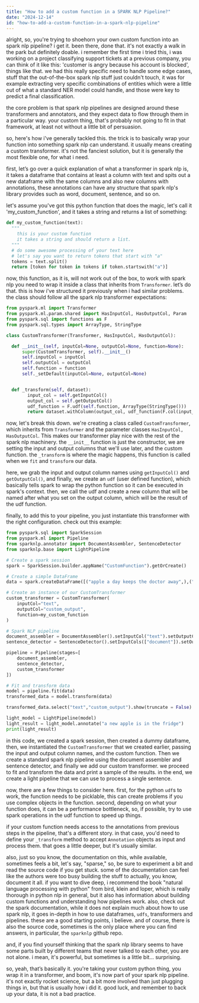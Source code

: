 ```yaml
---
title: "How to add a custom function in a SPARK NLP Pipeline?"
date: "2024-12-14"
id: "how-to-add-a-custom-function-in-a-spark-nlp-pipeline"
---
```


alright, so, you're trying to shoehorn your own custom function into an spark nlp pipeline? i get it. been there, done that. it's not exactly a walk in the park but definitely doable. i remember the first time i tried this, i was working on a project classifying support tickets at a previous company, you can think of it like this: 'customer is angry because his account is blocked', things like that. we had this really specific need to handle some edge cases, stuff that the out-of-the-box spark nlp stuff just couldn't touch, it was for example extracting very specific combinations of entities which were a little out of what a standard NER model could handle, and those were key to predict a final classification.

the core problem is that spark nlp pipelines are designed around these transformers and annotators, and they expect data to flow through them in a particular way. your custom thing, that's probably not going to fit in that framework, at least not without a little bit of persuasion.

so, here's how i've generally tackled this. the trick is to basically wrap your function into something spark nlp can understand. it usually means creating a custom transformer. it's not the fanciest solution, but it is generally the most flexible one, for what i need.

first, let’s go over a quick explanation of what a transformer in spark nlp is, it takes a dataframe that contains at least a column with text and spits out a new dataframe with the same columns and also new columns with annotations, these annotations can have any structure that spark nlp's library provides such as word, document, sentence, and so on.

let's assume you've got this python function that does the magic, let's call it 'my_custom_function', and it takes a string and returns a list of something:

```python
def my_custom_function(text):
  """
    this is your custom function
    it takes a string and should return a list.
  """
  # do some awesome processing of your text here
  # let's say you want to return tokens that start with "a"
  tokens = text.split()
  return [token for token in tokens if token.startswith("a")]
```

now, this function, as it is, will not work out of the box, to work with spark nlp you need to wrap it inside a class that inherits from `Transformer`. let’s do that. this is how i've structured it previously when i had similar problems. the class should follow all the spark nlp transformer expectations:

```python
from pyspark.ml import Transformer
from pyspark.ml.param.shared import HasInputCol, HasOutputCol, Param
from pyspark.sql import functions as F
from pyspark.sql.types import ArrayType, StringType

class CustomTransformer(Transformer, HasInputCol, HasOutputCol):

  def __init__(self, inputCol=None, outputCol=None, function=None):
      super(CustomTransformer, self).__init__()
      self.inputCol = inputCol
      self.outputCol = outputCol
      self.function = function
      self._setDefault(inputCol=None, outputCol=None)


  def _transform(self, dataset):
        input_col = self.getInputCol()
        output_col = self.getOutputCol()
        udf_function = F.udf(self.function, ArrayType(StringType()))
        return dataset.withColumn(output_col, udf_function(F.col(input_col)))
```

now, let's break this down. we're creating a class called `CustomTransformer`, which inherits from `Transformer` and the parameter classes `HasInputCol, HasOutputCol`. This makes our transformer play nice with the rest of the spark nlp machinery. the `__init__` function is just the constructor, we are setting the input and output columns that we'll use later, and the custom function. the `_transform` is where the magic happens, this function is called when we `fit` and `transform` our data.

here, we grab the input and output column names using `getInputCol()` and `getOutputCol()`, and finally, we create an `udf` (user defined function), which basically tells spark to wrap the python function so it can be executed in spark's context. then, we call the udf and create a new column that will be named after what you set on the output column, which will be the result of the udf function.

finally, to add this to your pipeline, you just instantiate this transformer with the right configuration. check out this example:

```python
from pyspark.sql import SparkSession
from pyspark.ml import Pipeline
from sparknlp.annotator import DocumentAssembler, SentenceDetector
from sparknlp.base import LightPipeline

# Create a spark session
spark = SparkSession.builder.appName("CustomFunction").getOrCreate()

# Create a simple DataFrame
data = spark.createDataFrame([("apple a day keeps the doctor away",),("another amazing apple is in the basket",)], ["text"])

# Create an instance of our CustomTransformer
custom_transformer = CustomTransformer(
    inputCol="text",
    outputCol="custom_output",
    function=my_custom_function
)

# Spark NLP pipeline
document_assembler = DocumentAssembler().setInputCol("text").setOutputCol("document")
sentence_detector = SentenceDetector().setInputCols(["document"]).setOutputCol("sentence")

pipeline = Pipeline(stages=[
    document_assembler,
    sentence_detector,
    custom_transformer
])

# Fit and transform data
model = pipeline.fit(data)
transformed_data = model.transform(data)

transformed_data.select("text","custom_output").show(truncate = False)

light_model = LightPipeline(model)
light_result = light_model.annotate("a new apple is in the fridge")
print(light_result)
```

in this code, we created a spark session, then created a dummy dataframe, then, we instantiated the `CustomTransformer` that we created earlier, passing the input and output column names, and the custom function. Then we create a standard spark nlp pipeline using the document assembler and sentence detector, and finally we add our custom transformer. we proceed to fit and transform the data and print a sample of the results. in the end, we create a light pipeline that we can use to process a single sentence.

now, there are a few things to consider here. first, for the python `udf`s to work, the function needs to be picklable, this can create problems if you use complex objects in the function. second, depending on what your function does, it can be a performance bottleneck, so, if possible, try to use spark operations in the udf function to speed up things.

if your custom function needs access to the annotations from previous steps in the pipeline, that's a different story. in that case, you'd need to define your `_transform` method to accept `Annotation` objects as input and process them. that goes a little deeper, but it's usually similar.

also, just so you know, the documentation on this, while available, sometimes feels a bit, let's say, "sparse," so, be sure to experiment a bit and read the source code if you get stuck. some of the documentation can feel like the authors were too busy building the stuff to actually, you know, document it all. if you want to dive deep, i recommend the book "natural language processing with python" from bird, klein and loper, which is really thorough in python nlp in general, but it also has information about building custom functions and understanding how pipelines work. also, check out the spark documentation, while it does not explain much about how to use spark nlp, it goes in-depth in how to use dataframes, `udfs`, transformers and pipelines. these are a good starting points, i believe. and of course, there is also the source code, sometimes is the only place where you can find answers, in particular, the `sparknlp` github repo.

and, if you find yourself thinking that the spark nlp library seems to have some parts built by different teams that never talked to each other, you are not alone. i mean, it's powerful, but sometimes is a little bit... surprising.

so, yeah, that’s basically it. you're taking your custom python thing, you wrap it in a transformer, and boom, it's now part of your spark nlp pipeline. it's not exactly rocket science, but a bit more involved than just plugging things in, but that is usually how i did it. good luck, and remember to back up your data, it is not a bad practice.
